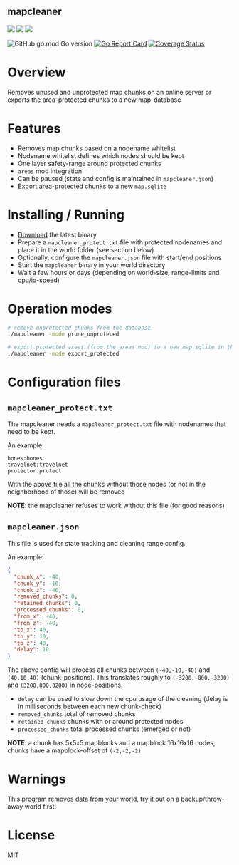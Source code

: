 mapcleaner
-----------------

![](https://github.com/BuckarooBanzay/mapcleaner/workflows/build/badge.svg)
![](https://github.com/BuckarooBanzay/mapcleaner/workflows/go-test/badge.svg)
![](https://github.com/BuckarooBanzay/mapcleaner/workflows/test/badge.svg)

![GitHub go.mod Go version](https://img.shields.io/github/go-mod/go-version/minetest-go/mapcleaner)
[![Go Report Card](https://goreportcard.com/badge/github.com/minetest-go/mapcleaner)](https://goreportcard.com/report/github.com/minetest-go/mapcleaner)
[![Coverage Status](https://coveralls.io/repos/github/minetest-go/v/badge.svg)](https://coveralls.io/github/minetest-go/mapcleaner)

# Overview

Removes unused and unprotected map chunks on an online server or exports the area-protected chunks to a new map-database

# Features

* Removes map chunks based on a nodename whitelist
* Nodename whitelist defines which nodes should be kept
* One layer safety-range around protected chunks
* `areas` mod integration
* Can be paused (state and config is maintained in `mapcleaner.json`)
* Export area-protected chunks to a new `map.sqlite`

# Installing / Running

* [Download](https://github.com/minetest-go/mapcleaner/releases) the latest binary
* Prepare a `mapcleaner_protect.txt` file with protected nodenames and place it in the world folder (see section below)
* Optionally: configure the `mapcleaner.json` file with start/end positions
* Start the `mapcleaner` binary in your world directory
* Wait a few hours or days (depending on world-size, range-limits and cpu/io-speed)


# Operation modes

```sh
# remove unprotected chunks from the database
./mapcleaner -mode prune_unproteced

# export protected areas (from the areas mod) to a new map.sqlite in the "area-export" directory
./mapcleaner -mode export_protected
```

# Configuration files

## `mapcleaner_protect.txt`

The mapcleaner needs a `mapcleaner_protect.txt` file with nodenames that need to be kept.

An example:
```
bones:bones
travelnet:travelnet
protector:protect
```

With the above file all the chunks without those nodes (or not in the neighborhood of those) will be removed

**NOTE**: the mapcleaner refuses to work without this file (for good reasons)

## `mapcleaner.json`

This file is used for state tracking and cleaning range config.

An example:
```json
{
  "chunk_x": -40,
  "chunk_y": -10,
  "chunk_z": -40,
  "removed_chunks": 0,
  "retained_chunks": 0,
  "processed_chunks": 0,
  "from_x": -40,
  "from_z": -40,
  "to_x": 40,
  "to_y": 10,
  "to_z": 40,
  "delay": 10
}
```

The above config will process all chunks between `(-40,-10,-40)` and `(40,10,40)` (chunk-positions).
This translates roughly to `(-3200,-800,-3200)` and `(3200,800,3200)` in node-positions.

* `delay` can be used to slow down the cpu usage of the cleaning (delay is in milliseconds between each new chunk-check)
* `removed_chunks` total of removed chunks
* `retained_chunks` chunks with or around protected nodes
* `processed_chunks` total processed chunks (emerged or not)

**NOTE**: a chunk has 5x5x5 mapblocks and a mapblock 16x16x16 nodes, chunks have a mapblock-offset of `(-2,-2,-2)`


# Warnings

This program removes data from your world, try it out on a backup/throw-away world first!

# License

MIT
